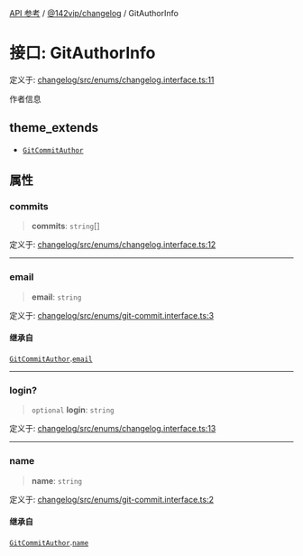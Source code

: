 [API 参考](../../../index.md) / [@142vip/changelog](../index.md) / GitAuthorInfo

# 接口: GitAuthorInfo

定义于: [changelog/src/enums/changelog.interface.ts:11](https://github.com/142vip/core-x/blob/366c03709f86a3eb43798cad6f972465bd93322a/packages/changelog/src/enums/changelog.interface.ts#L11)

作者信息

## theme_extends

- [`GitCommitAuthor`](GitCommitAuthor.md)

## 属性

### commits

> **commits**: `string`[]

定义于: [changelog/src/enums/changelog.interface.ts:12](https://github.com/142vip/core-x/blob/366c03709f86a3eb43798cad6f972465bd93322a/packages/changelog/src/enums/changelog.interface.ts#L12)

***

### email

> **email**: `string`

定义于: [changelog/src/enums/git-commit.interface.ts:3](https://github.com/142vip/core-x/blob/366c03709f86a3eb43798cad6f972465bd93322a/packages/changelog/src/enums/git-commit.interface.ts#L3)

#### 继承自

[`GitCommitAuthor`](GitCommitAuthor.md).[`email`](GitCommitAuthor.md#email)

***

### login?

> `optional` **login**: `string`

定义于: [changelog/src/enums/changelog.interface.ts:13](https://github.com/142vip/core-x/blob/366c03709f86a3eb43798cad6f972465bd93322a/packages/changelog/src/enums/changelog.interface.ts#L13)

***

### name

> **name**: `string`

定义于: [changelog/src/enums/git-commit.interface.ts:2](https://github.com/142vip/core-x/blob/366c03709f86a3eb43798cad6f972465bd93322a/packages/changelog/src/enums/git-commit.interface.ts#L2)

#### 继承自

[`GitCommitAuthor`](GitCommitAuthor.md).[`name`](GitCommitAuthor.md#name)
